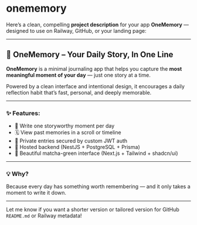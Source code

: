 # onememory
Here’s a clean, compelling **project description** for your app **OneMemory** — designed to use on Railway, GitHub, or your landing page:

---

## 📄 **OneMemory – Your Daily Story, In One Line**

**OneMemory** is a minimal journaling app that helps you capture the **most meaningful moment of your day** — just one story at a time.

Powered by a clean interface and intentional design, it encourages a daily reflection habit that’s fast, personal, and deeply memorable.

---

### ✨ Features:

* 📝 Write one storyworthy moment per day
* 🗓 View past memories in a scroll or timeline
* 🔐 Private entries secured by custom JWT auth
* 💾 Hosted backend (NestJS + PostgreSQL + Prisma)
* 🎨 Beautiful matcha-green interface (Next.js + Tailwind + shadcn/ui)

---

### 💡 Why?

Because every day has something worth remembering — and it only takes a moment to write it down.

---

Let me know if you want a shorter version or tailored version for GitHub `README.md` or Railway metadata!
